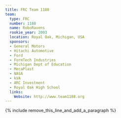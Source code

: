 ```yaml
---
title: FRC Team 1188
team:
  type: FRC
  number: 1188
  name: RoboRavens
  rookie_year: 2003
  location: Royal Oak, Michigan, USA
  sponsors:
  - General Motors
  - Hitachi Automotive
  - Ford
  - FormTech Industries
  - Michigan Dept of Education
  - MecaPlast
  - NASA
  - kVA
  - ARC Investment
  - Royal Oak High School
  links:
    Website: http://www.team1188.org
---
```


{% include remove_this_line_and_add_a_paragraph %}